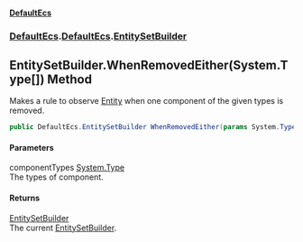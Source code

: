 #### [DefaultEcs](./index.md 'index')
### [DefaultEcs](./index.md 'index').[DefaultEcs](./DefaultEcs.md 'DefaultEcs').[EntitySetBuilder](./DefaultEcs-EntitySetBuilder.md 'DefaultEcs.EntitySetBuilder')
## EntitySetBuilder.WhenRemovedEither(System.Type[]) Method
Makes a rule to observe [Entity](./DefaultEcs-Entity.md 'DefaultEcs.Entity') when one component of the given types is removed.  
```C#
public DefaultEcs.EntitySetBuilder WhenRemovedEither(params System.Type[] componentTypes);
```
#### Parameters
<a name='DefaultEcs-EntitySetBuilder-WhenRemovedEither(System-Type--)-componentTypes'></a>
componentTypes [System.Type](https://docs.microsoft.com/en-us/dotnet/api/System.Type 'System.Type')  
The types of component.  
#### Returns
[EntitySetBuilder](./DefaultEcs-EntitySetBuilder.md 'DefaultEcs.EntitySetBuilder')  
The current [EntitySetBuilder](./DefaultEcs-EntitySetBuilder.md 'DefaultEcs.EntitySetBuilder').  
